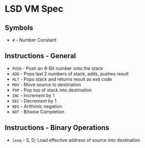 # LSD VM Spec

## Symbols 

* `#`       - Number Constant 

## Instructions - General

* `PUSH`    - Push an 8-Bit number onto the stack
* `ADD`     - Pops last 2 numbers of stack, adds, pushes result
* `HLT`     - Pops stack and returns result as exit code
* `MOV` 	- Move source to destination
* `POP` 	- Pop top of stack into destination
* `INC` 	- Increment by 1
* `DEC`		- Decrement by 1
* `NEG` 	- Arithimic negation
* `NOT` 	- Bitwise Completion

## Instructions - Binary Operations

* `leaq` 	- S, D; Load effective address of source into destination 